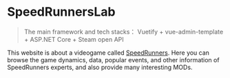 # SpeedRunnersLab
> The main framework and tech stacks： Vuetify + vue-admin-template + ASP.NET Core + Steam open API

This website is about a videogame called [SpeedRunners](https://store.steampowered.com/app/207140/SpeedRunners). Here you can browse the game dynamics, data, popular events, and other information of SpeedRunners experts, and also provide many interesting MODs.
